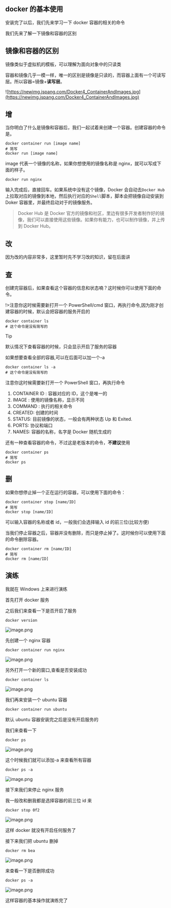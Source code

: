 ## docker 的基本使用

安装完了以后，我们先来学习一下 docker 容器的相关的命令

我们先来了解一下镜像和容器的区别

## 镜像和容器的区别

镜像类似于虚拟机的模板，可以理解为面向对象中的只读类

容器和镜像几乎一模一样，唯一的区别是镜像是只读的，而容器上面有一个可读写层。所以容器=镜像+**读写层**。

![https://newimg.jspang.com/Docker4_ContainerAndImages.jpg](https://newimg.jspang.com/Docker4_ContainerAndImages.jpg)

## 增

当你明白了什么是镜像和容器后，我们一起试着来创建一个容器。创建容器的命令是。

```shell
docker container run [image name]
# 简写
docker run [image name]
```

image 代表一个镜像的名称，如果你想使用的镜像名称是 nginx，就可以写成下面的样子。

```shell
docker run nginx
```

输入完成后，直接回车。如果系统中没有这个镜像，Docker 会自动去`Docker Hub`上拉取对应的镜像到本地，然后执行对应的`Shell`脚本，脚本会把镜像自动安装到 Doker 容器里，并最终启动对于的镜像服务。

> Docker Hub 是 Docker 官方的镜像和社区，里边有很多开发者制作好的镜像，我们可以直接使用这些镜像。如果你有能力，也可以制作镜像，并上传到 Docker Hub。

## 改

因为改的内容非常多，这里暂时先不学习改的知识，留在后面讲

## 查

创建完容器后，如果查看这个容器的信息和状态喃？这时候你可以使用下面的命令。

!>注意你这时候需要新打开一个 PowerShell/cmd 窗口，再执行命令,因为刚才创建容器的时候，默认会把容器的服务开启的

```shell
docker container ls
# 这个命令是没有简写的
```

> [!tip]
> 默认情况下查看容器的时候，只会显示开启了服务的容器

如果想要查看全部的容器,可以在后面可以加一个-a

```shell
docker container ls -a
# 这个命令是没有简写的
```

注意你这时候需要新打开一个 PowerShell 窗口，再执行命令

1.  CONTAINER ID : 容器对应的 ID，这个是唯一的
2.  IMAGE : 使用的镜像名称，显示不同
3.  COMMAND : 执行的相关命令
4.  CREATED: 创建的时间
5.  STATUS: 目前镜像的状态，一般会有两种状态 Up 和 Exited.
6.  PORTS: 协议和端口
7.  NAMES: 容器的名称，名字是 Docker 随机生成的

还有一种查看容器的命令，不过这是老版本的命令，**不建议**使用

```shell
docker container ps
# 简写
docker ps
```

## 删

如果你想停止掉一个正在运行的容器，可以使用下面的命令：

```shell
docker container stop [name/ID]
# 简写
docker stop [name/ID]
```

可以输入容器的名称或者 id，一般我们会选择输入 id 的前三位(比较方便)

当我们停止容器之后，容器并没有删除，而只是停止掉了。这时候你可以使用下面的命令删除容器。

```shell
docker container rm [name/ID]
# 简写
docker rm [name/ID]
```

## 演练

我就在 Windows 上来进行演练

首先打开 docker 服务

之后我们来查看一下是否开启了服务

```shell
docker version
```

![image.png](https://img12.360buyimg.com/ddimg/jfs/t1/198139/19/2955/48084/61160cd9Ebef038dc/52809a873e8062f0.png)

先创建一个 nginx 容器

```shell
docker container run nginx
```

![image.png](https://img12.360buyimg.com/ddimg/jfs/t1/186829/20/18037/97083/61160d0dE0cfa33f5/af7ad4e2df69006b.png)

另外打开一个新的窗口,查看是否安装成功

```shell
docker container ls
```

![image.png](https://img13.360buyimg.com/ddimg/jfs/t1/205516/25/1073/12062/61160d62Eb2b41cea/f4eb5903b3a84213.png)

我们再来安装一个 ubuntu 容器

```shell
docker container run ubuntu
```

默认 ubuntu 容器安装完之后是没有开启服务的

我们来查看一下

```shell
docker ps
```

![image.png](https://img12.360buyimg.com/ddimg/jfs/t1/196341/1/18083/13169/61160ee2E6b123c5e/3c47788cfd60f61c.png)

这个时候我们就可以添加-a 来查看所有容器

```shell
docker ps -a
```

![image.png](https://img13.360buyimg.com/ddimg/jfs/t1/185967/3/19013/17674/61160f1dE8710862a/e3b719fb7e5add2e.png)

接下来我们来停止 nginx 服务

我一般改和删我都是选择容器的前三位 id 来

```shell
docker stop 0f2
```

![image.png](https://img13.360buyimg.com/ddimg/jfs/t1/188417/1/18087/6636/61160f7fE862824b0/a61bdfd32ad3b251.png)

这样 docker 就没有开启任何服务了

接下来我们把 ubuntu 删掉

```shell
docker rm bea
```

![image.png](https://img12.360buyimg.com/ddimg/jfs/t1/189902/5/18145/3537/61160fbeEe8c5e74f/d18e988c5703bcfe.png)

来查看一下是否删除成功

```shell
docker ps -a
```

![image.png](https://img11.360buyimg.com/ddimg/jfs/t1/184893/11/19046/12499/61161023E9ed0095f/c2ad91defb8133c0.png)

这样容器的基本操作就演练完了
